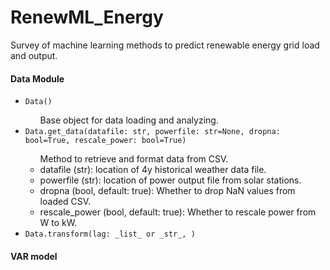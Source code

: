 # RenewML_Energy
Survey of machine learning methods to predict renewable energy grid load and output.

<h4>Data Module</h4>

<ul>

<li><code>Data()</code></li>

<ul>Base object for data loading and analyzing.</ul>

<li><code>Data.get_data(datafile: str, powerfile: str=None, dropna: bool=True, rescale_power: bool=True)</code></li>
<ul>Method to retrieve and format data from CSV.
<li>datafile (str): location of 4y historical weather data file.</li>
<li>powerfile (str): location of power output file from solar stations.</li>
<li>dropna (bool, default: true): Whether to drop NaN values from loaded CSV.</li>
<li>rescale_power (bool, default: true): Whether to rescale power from W to kW.</li>
</ul>

<li><code>Data.transform(lag: _list_ or _str_, )</code></li>



</ul>

<h4>VAR model</h4>
<ul>
<code></code>
</ul>
